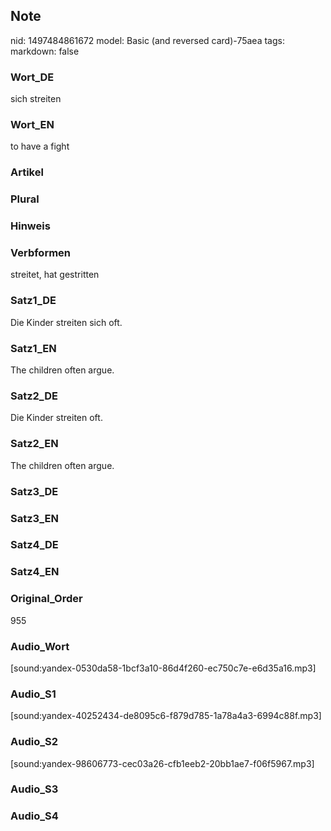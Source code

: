 ## Note
nid: 1497484861672
model: Basic (and reversed card)-75aea
tags: 
markdown: false

### Wort_DE
sich streiten

### Wort_EN
to have a fight

### Artikel


### Plural


### Hinweis


### Verbformen
streitet, hat gestritten

### Satz1_DE
Die Kinder streiten sich oft.

### Satz1_EN
The children often argue.

### Satz2_DE
Die Kinder streiten oft.

### Satz2_EN
The children often argue.

### Satz3_DE


### Satz3_EN


### Satz4_DE


### Satz4_EN


### Original_Order
955

### Audio_Wort
[sound:yandex-0530da58-1bcf3a10-86d4f260-ec750c7e-e6d35a16.mp3]

### Audio_S1
[sound:yandex-40252434-de8095c6-f879d785-1a78a4a3-6994c88f.mp3]

### Audio_S2
[sound:yandex-98606773-cec03a26-cfb1eeb2-20bb1ae7-f06f5967.mp3]

### Audio_S3


### Audio_S4

